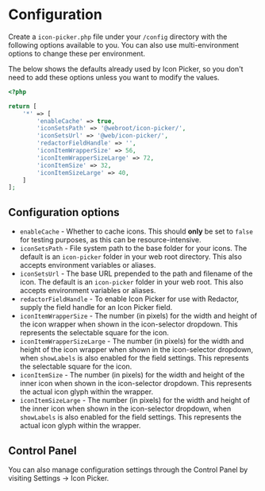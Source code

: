 # Configuration
Create a `icon-picker.php` file under your `/config` directory with the following options available to you. You can also use multi-environment options to change these per environment.

The below shows the defaults already used by Icon Picker, so you don't need to add these options unless you want to modify the values.

```php
<?php

return [
    '*' => [
        'enableCache' => true,
        'iconSetsPath' => '@webroot/icon-picker/',
        'iconSetsUrl' => '@web/icon-picker/',
        'redactorFieldHandle' => '',
        'iconItemWrapperSize' => 56,
        'iconItemWrapperSizeLarge' => 72,
        'iconItemSize' => 32,
        'iconItemSizeLarge' => 40,
    ]
];
```

## Configuration options
- `enableCache` - Whether to cache icons. This should **only** be set to `false` for testing purposes, as this can be resource-intensive.
- `iconSetsPath` - File system path to the base folder for your icons. The default is an `icon-picker` folder in your web root directory. This also accepts environment variables or aliases.
- `iconSetsUrl` - The base URL prepended to the path and filename of the icon. The default is an `icon-picker` folder in your web root. This also accepts environment variables or aliases.
- `redactorFieldHandle` - To enable Icon Picker for use with Redactor, supply the field handle for an Icon Picker field.
- `iconItemWrapperSize` - The number (in pixels) for the width and height of the icon wrapper when shown in the icon-selector dropdown. This represents the selectable square for the icon.
- `iconItemWrapperSizeLarge` - The number (in pixels) for the width and height of the icon wrapper when shown in the icon-selector dropdown, when `showLabels` is also enabled for the field settings. This represents the selectable square for the icon.
- `iconItemSize` - The number (in pixels) for the width and height of the inner icon when shown in the icon-selector dropdown. This represents the actual icon glyph within the wrapper.
- `iconItemSizeLarge` - The number (in pixels) for the width and height of the inner icon when shown in the icon-selector dropdown, when `showLabels` is also enabled for the field settings. This represents the actual icon glyph within the wrapper.

## Control Panel
You can also manage configuration settings through the Control Panel by visiting Settings → Icon Picker.
